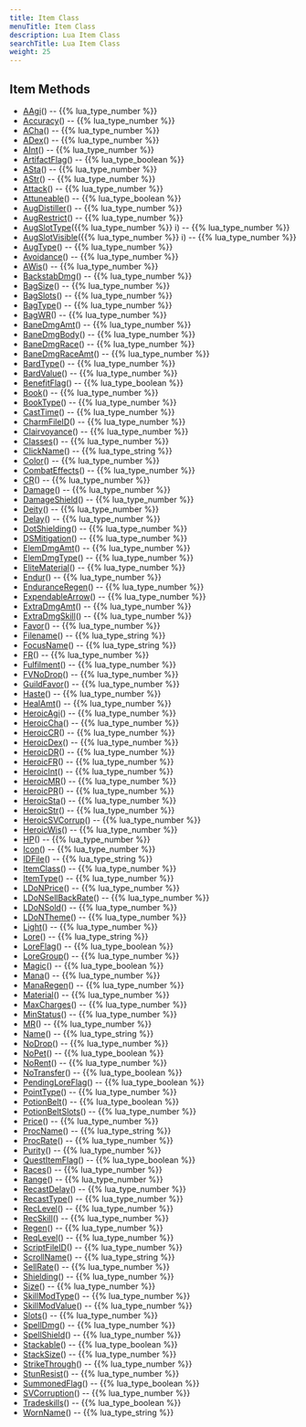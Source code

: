 ```yaml
---
title: Item Class
menuTitle: Item Class
description: Lua Item Class
searchTitle: Lua Item Class
weight: 25
---
```


## Item Methods
- [AAgi](aagi)() -- {{% lua_type_number %}}
- [Accuracy](accuracy)() -- {{% lua_type_number %}}
- [ACha](acha)() -- {{% lua_type_number %}}
- [ADex](adex)() -- {{% lua_type_number %}}
- [AInt](aint)() -- {{% lua_type_number %}}
- [ArtifactFlag](artifactflag)() -- {{% lua_type_boolean %}}
- [ASta](asta)() -- {{% lua_type_number %}}
- [AStr](astr)() -- {{% lua_type_number %}}
- [Attack](attack)() -- {{% lua_type_number %}}
- [Attuneable](attuneable)() -- {{% lua_type_boolean %}}
- [AugDistiller](augdistiller)() -- {{% lua_type_number %}}
- [AugRestrict](augrestrict)() -- {{% lua_type_number %}}
- [AugSlotType](augslottype)({{% lua_type_number %}} i) -- {{% lua_type_number %}}
- [AugSlotVisible](augslotvisible)({{% lua_type_number %}} i) -- {{% lua_type_number %}}
- [AugType](augtype)() -- {{% lua_type_number %}}
- [Avoidance](avoidance)() -- {{% lua_type_number %}}
- [AWis](awis)() -- {{% lua_type_number %}}
- [BackstabDmg](backstabdmg)() -- {{% lua_type_number %}}
- [BagSize](bagsize)() -- {{% lua_type_number %}}
- [BagSlots](bagslots)() -- {{% lua_type_number %}}
- [BagType](bagtype)() -- {{% lua_type_number %}}
- [BagWR](bagwr)() -- {{% lua_type_number %}}
- [BaneDmgAmt](banedmgamt)() -- {{% lua_type_number %}}
- [BaneDmgBody](banedmgbody)() -- {{% lua_type_number %}}
- [BaneDmgRace](banedmgrace)() -- {{% lua_type_number %}}
- [BaneDmgRaceAmt](banedmgraceamt)() -- {{% lua_type_number %}}
- [BardType](bardtype)() -- {{% lua_type_number %}}
- [BardValue](bardvalue)() -- {{% lua_type_number %}}
- [BenefitFlag](benefitflag)() -- {{% lua_type_boolean %}}
- [Book](book)() -- {{% lua_type_number %}}
- [BookType](booktype)() -- {{% lua_type_number %}}
- [CastTime](casttime)() -- {{% lua_type_number %}}
- [CharmFileID](charmfileid)() -- {{% lua_type_number %}}
- [Clairvoyance](clairvoyance)() -- {{% lua_type_number %}}
- [Classes](classes)() -- {{% lua_type_number %}}
- [ClickName](clickname)() -- {{% lua_type_string %}}
- [Color](color)() -- {{% lua_type_number %}}
- [CombatEffects](combateffects)() -- {{% lua_type_number %}}
- [CR](cr)() -- {{% lua_type_number %}}
- [Damage](damage)() -- {{% lua_type_number %}}
- [DamageShield](damageshield)() -- {{% lua_type_number %}}
- [Deity](deity)() -- {{% lua_type_number %}}
- [Delay](delay)() -- {{% lua_type_number %}}
- [DotShielding](dotshielding)() -- {{% lua_type_number %}}
- [DSMitigation](dsmitigation)() -- {{% lua_type_number %}}
- [ElemDmgAmt](elemdmgamt)() -- {{% lua_type_number %}}
- [ElemDmgType](elemdmgtype)() -- {{% lua_type_number %}}
- [EliteMaterial](elitematerial)() -- {{% lua_type_number %}}
- [Endur](endur)() -- {{% lua_type_number %}}
- [EnduranceRegen](enduranceregen)() -- {{% lua_type_number %}}
- [ExpendableArrow](expendablearrow)() -- {{% lua_type_number %}}
- [ExtraDmgAmt](extradmgamt)() -- {{% lua_type_number %}}
- [ExtraDmgSkill](extradmgskill)() -- {{% lua_type_number %}}
- [Favor](favor)() -- {{% lua_type_number %}}
- [Filename](filename)() -- {{% lua_type_string %}}
- [FocusName](focusname)() -- {{% lua_type_string %}}
- [FR](fr)() -- {{% lua_type_number %}}
- [Fulfilment](fulfilment)() -- {{% lua_type_number %}}
- [FVNoDrop](fvnodrop)() -- {{% lua_type_number %}}
- [GuildFavor](guildfavor)() -- {{% lua_type_number %}}
- [Haste](haste)() -- {{% lua_type_number %}}
- [HealAmt](healamt)() -- {{% lua_type_number %}}
- [HeroicAgi](heroicagi)() -- {{% lua_type_number %}}
- [HeroicCha](heroiccha)() -- {{% lua_type_number %}}
- [HeroicCR](heroiccr)() -- {{% lua_type_number %}}
- [HeroicDex](heroicdex)() -- {{% lua_type_number %}}
- [HeroicDR](heroicdr)() -- {{% lua_type_number %}}
- [HeroicFR](heroicfr)() -- {{% lua_type_number %}}
- [HeroicInt](heroicint)() -- {{% lua_type_number %}}
- [HeroicMR](heroicmr)() -- {{% lua_type_number %}}
- [HeroicPR](heroicpr)() -- {{% lua_type_number %}}
- [HeroicSta](heroicsta)() -- {{% lua_type_number %}}
- [HeroicStr](heroicstr)() -- {{% lua_type_number %}}
- [HeroicSVCorrup](heroicsvcorrup)() -- {{% lua_type_number %}}
- [HeroicWis](heroicwis)() -- {{% lua_type_number %}}
- [HP](hp)() -- {{% lua_type_number %}}
- [Icon](icon)() -- {{% lua_type_number %}}
- [IDFile](idfile)() -- {{% lua_type_string %}}
- [ItemClass](itemclass)() -- {{% lua_type_number %}}
- [ItemType](itemtype)() -- {{% lua_type_number %}}
- [LDoNPrice](ldonprice)() -- {{% lua_type_number %}}
- [LDoNSellBackRate](ldonsellbackrate)() -- {{% lua_type_number %}}
- [LDoNSold](ldonsold)() -- {{% lua_type_number %}}
- [LDoNTheme](ldontheme)() -- {{% lua_type_number %}}
- [Light](light)() -- {{% lua_type_number %}}
- [Lore](lore)() -- {{% lua_type_string %}}
- [LoreFlag](loreflag)() -- {{% lua_type_boolean %}}
- [LoreGroup](loregroup)() -- {{% lua_type_number %}}
- [Magic](magic)() -- {{% lua_type_boolean %}}
- [Mana](mana)() -- {{% lua_type_number %}}
- [ManaRegen](manaregen)() -- {{% lua_type_number %}}
- [Material](material)() -- {{% lua_type_number %}}
- [MaxCharges](maxcharges)() -- {{% lua_type_number %}}
- [MinStatus](minstatus)() -- {{% lua_type_number %}}
- [MR](mr)() -- {{% lua_type_number %}}
- [Name](name)() -- {{% lua_type_string %}}
- [NoDrop](nodrop)() -- {{% lua_type_number %}}
- [NoPet](nopet)() -- {{% lua_type_boolean %}}
- [NoRent](norent)() -- {{% lua_type_number %}}
- [NoTransfer](notransfer)() -- {{% lua_type_boolean %}}
- [PendingLoreFlag](pendingloreflag)() -- {{% lua_type_boolean %}}
- [PointType](pointtype)() -- {{% lua_type_number %}}
- [PotionBelt](potionbelt)() -- {{% lua_type_boolean %}}
- [PotionBeltSlots](potionbeltslots)() -- {{% lua_type_number %}}
- [Price](price)() -- {{% lua_type_number %}}
- [ProcName](procname)() -- {{% lua_type_string %}}
- [ProcRate](procrate)() -- {{% lua_type_number %}}
- [Purity](purity)() -- {{% lua_type_number %}}
- [QuestItemFlag](questitemflag)() -- {{% lua_type_boolean %}}
- [Races](races)() -- {{% lua_type_number %}}
- [Range](range)() -- {{% lua_type_number %}}
- [RecastDelay](recastdelay)() -- {{% lua_type_number %}}
- [RecastType](recasttype)() -- {{% lua_type_number %}}
- [RecLevel](reclevel)() -- {{% lua_type_number %}}
- [RecSkill](recskill)() -- {{% lua_type_number %}}
- [Regen](regen)() -- {{% lua_type_number %}}
- [ReqLevel](reqlevel)() -- {{% lua_type_number %}}
- [ScriptFileID](scriptfileid)() -- {{% lua_type_number %}}
- [ScrollName](scrollname)() -- {{% lua_type_string %}}
- [SellRate](sellrate)() -- {{% lua_type_number %}}
- [Shielding](shielding)() -- {{% lua_type_number %}}
- [Size](size)() -- {{% lua_type_number %}}
- [SkillModType](skillmodtype)() -- {{% lua_type_number %}}
- [SkillModValue](skillmodvalue)() -- {{% lua_type_number %}}
- [Slots](slots)() -- {{% lua_type_number %}}
- [SpellDmg](spelldmg)() -- {{% lua_type_number %}}
- [SpellShield](spellshield)() -- {{% lua_type_number %}}
- [Stackable](stackable)() -- {{% lua_type_boolean %}}
- [StackSize](stacksize)() -- {{% lua_type_number %}}
- [StrikeThrough](strikethrough)() -- {{% lua_type_number %}}
- [StunResist](stunresist)() -- {{% lua_type_number %}}
- [SummonedFlag](summonedflag)() -- {{% lua_type_boolean %}}
- [SVCorruption](svcorruption)() -- {{% lua_type_number %}}
- [Tradeskills](tradeskills)() -- {{% lua_type_boolean %}}
- [WornName](wornname)() -- {{% lua_type_string %}}
